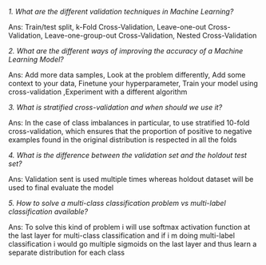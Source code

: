 *1. What are the different validation techniques in Machine Learning?*

Ans: Train/test split, k-Fold Cross-Validation, Leave-one-out Cross-Validation, Leave-one-group-out Cross-Validation, Nested Cross-Validation

*2. What are the different ways of improving the accuracy of a Machine Learning Model?*

Ans: Add more data samples, Look at the problem differently, Add some context to your data, Finetune your hyperparameter, Train your model using cross-validation
,Experiment with a different algorithm

*3. What is stratified cross-validation and when should we use it?*

Ans: In the case of class imbalances in particular, to use stratified 10-fold cross-validation, which ensures that the proportion of positive to negative examples found in the original distribution is respected in all the folds

*4. What is the difference between the validation set and the holdout test set?*

Ans: Validation sent is used multiple times whereas holdout dataset will be used to final evaluate the model

*5. How to solve a multi-class classification problem vs multi-label classification available?*

Ans: To solve this kind of problem i will use softmax activation function at the last layer for multi-class classification and if i m doing multi-label classification i would go multiple sigmoids on the last layer and thus learn a separate distribution for each class
